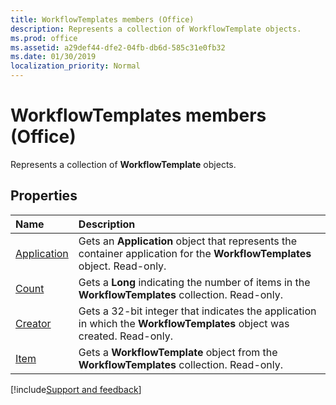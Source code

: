 ```yaml
---
title: WorkflowTemplates members (Office)
description: Represents a collection of WorkflowTemplate objects.
ms.prod: office
ms.assetid: a29def44-dfe2-04fb-db6d-585c31e0fb32
ms.date: 01/30/2019
localization_priority: Normal
---
```



# WorkflowTemplates members (Office)

Represents a collection of **WorkflowTemplate** objects.


## Properties

|Name|Description|
|:-----|:-----|
|[Application](../../Office.WorkflowTemplates.Application.md)|Gets an **Application** object that represents the container application for the **WorkflowTemplates** object. Read-only.|
|[Count](../../Office.WorkflowTemplates.Count.md)|Gets a **Long** indicating the number of items in the **WorkflowTemplates** collection. Read-only.|
|[Creator](../../Office.WorkflowTemplates.Creator.md)|Gets a 32-bit integer that indicates the application in which the **WorkflowTemplates** object was created. Read-only.|
|[Item](../../Office.WorkflowTemplates.Item.md)|Gets a **WorkflowTemplate** object from the **WorkflowTemplates** collection. Read-only.|

[!include[Support and feedback](~/includes/feedback-boilerplate.md)]